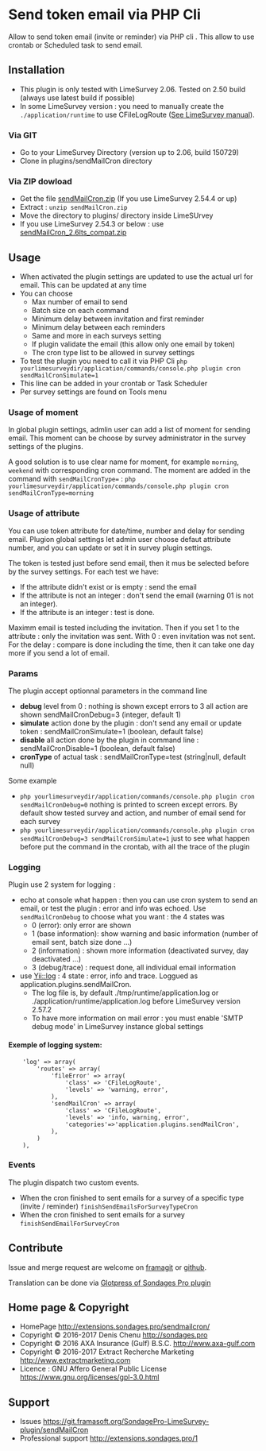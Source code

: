# Send token email via PHP Cli
Allow to send token email (invite or reminder) via PHP cli . This allow to use crontab or Scheduled task to send email.

## Installation
- This plugin is only tested with LimeSurvey 2.06. Tested on 2.50 build (always use latest build if possible)
- In some LimeSurvey version : you need to manually create the `./application/runtime` to use CFileLogRoute ([See LimeSurvey manual](https://manual.limesurvey.org/Cron)).

### Via GIT
- Go to your LimeSurvey Directory (version up to 2.06, build 150729)
- Clone in plugins/sendMailCron directory

### Via ZIP dowload
- Get the file [sendMailCron.zip](https://extensions.sondages.pro/IMG/auto/sendMailCron.zip) (If you use LimeSurvey 2.54.4 or up)
- Extract : `unzip sendMailCron.zip`
- Move the directory to plugins/ directory inside LimeSUrvey
- If you use LimeSurvey 2.54.3 or below : use [sendMailCron_2.6lts_compat.zip](https://extensions.sondages.pro/IMG/auto/sendMailCron_2.6lts_compat.zip)

## Usage

- When activated the plugin settings are updated to use the actual url for email. This can be updated at any time
- You can choose
  - Max number of email to send
  - Batch size on each command
  - Minimum delay between invitation and first reminder
  - Minimum delay between each reminders
  - Same and more in each surveys setting
  - If plugin validate the email (this allow only one email by token)
  - The cron type list to be allowed in survey settings
- To test the plugin you need to call it via PHP Cli `php yourlimesurveydir/application/commands/console.php plugin cron sendMailCronSimulate=1`
- This line can be added in your crontab or Task Scheduler
- Per survey settings are found on Tools menu

### Usage of moment

In global plugin settings, admlin user can add a list of moment for sending email. This moment can be choose by survey administrator in the survey settings of the plugins.

A good solution is to use clear name for moment, for example `morning`, `weekend` with corresponding cron command. The moment are added in the command with `sendMailCronType=` : `php yourlimesurveydir/application/commands/console.php plugin cron sendMailCronType=morning`

### Usage of attribute

You can use token attribute for date/time, number and delay for sending email. Plugion global settings let admin user choose defaut attribute number, and you can update or set it in survey plugin settings.

The token is tested just before send email, then it mus be selected before by the survey settings. For each test we have:
- If the attribute didn't exist or is empty : send the email
- If the attribute is not an integer : don't send the email (warning 01 is not an integer).
- If the attribute is an integer : test is done.

Maximm email is tested including the invitation. Then if you set 1 to the attribute : only the invitation was sent. With 0 : even invitation was not sent.
For the delay : compare is done including the time, then it can take one day more if you send a lot of email.

### Params

The plugin accept optionnal parameters in the command line

- **debug** level from 0 : nothing is shown except errors to 3 all action are shown sendMailCronDebug=3 (integer, default 1)
- **simulate** action done by the plugin : don't send any email or update token : sendMailCronSimulate=1 (boolean, default false)
- **disable** all action done by the plugin in command line : sendMailCronDisable=1 (boolean, default false)
- **cronType** of actual task : sendMailCronType=test (string|null, default null)

Some example

- `php yourlimesurveydir/application/commands/console.php plugin cron sendMailCronDebug=0` nothing is printed to screen except errors. By default show tested survey and action, and number of email send for each survey
- `php yourlimesurveydir/application/commands/console.php plugin cron sendMailCronDebug=3 sendMailCronSimulate=1` just to see what happen before put the command in the crontab, with all the trace of the plugin

### Logging
Plugin use 2 system for logging :
- echo at console what happen : then you can use cron system to send an email, or test the plugin : error and info was echoed. Use `sendMailCronDebug` to choose what you want : the 4 states was
  - 0 (error): only error are shown
  - 1 (base information): show warning and basic information (number of email sent, batch size done …)
  - 2 (information) : shown more information (deactivated survey, day deactivated …)
  - 3 (debug/trace) : request done, all individual email information
- use [Yii::log](http://www.yiiframework.com/doc/guide/1.1/en/topics.logging) : 4 state : error, info and trace. Loggued as application.plugins.sendMailCron.
  - The log file is, by default ./tmp/runtime/application.log or ./application/runtime/application.log before LimeSurvey version 2.57.2
  - To have more information on mail error : you must enable 'SMTP debug mode' in LimeSurvey instance global settings

#### Exemple of logging system:

  ````
      'log' => array(
          'routes' => array(
              'fileError' => array(
                  'class' => 'CFileLogRoute',
                  'levels' => 'warning, error',
              ),
              'sendMailCron' => array(
                  'class' => 'CFileLogRoute',
                  'levels' => 'info, warning, error',
                  'categories'=>'application.plugins.sendMailCron',
              ),
          )
      ),
  ````

### Events

The plugin dispatch two custom events.
- When the cron finished to sent emails for a survey of a specific type (invite / reminder) `finishSendEmailsForSurveyTypeCron`
- When the cron finished to sent emails for a survey `finishSendEmailForSurveyCron`

## Contribute

Issue and merge request are welcome on [framagit](https://framagit.org/SondagePro-LimeSurvey-plugin/sendMailCron) or [github](https://github.com/SondagesPro/LS-sendMailCron/).

Translation can be done via [Glotpress of Sondages Pro plugin](http://translate.sondages.pro/projects/sendmailcron)


## Home page & Copyright
- HomePage <http://extensions.sondages.pro/sendmailcron/>
- Copyright © 2016-2017 Denis Chenu <http://sondages.pro>
- Copyright © 2016 AXA Insurance (Gulf) B.S.C. <http://www.axa-gulf.com>
- Copyright © 2016-2017 Extract Recherche Marketing <http://www.extractmarketing.com>
- Licence : GNU Affero General Public License <https://www.gnu.org/licenses/gpl-3.0.html>

## Support
- Issues <https://git.framasoft.org/SondagePro-LimeSurvey-plugin/sendMailCron>
- Professional support <http://extensions.sondages.pro/1>
